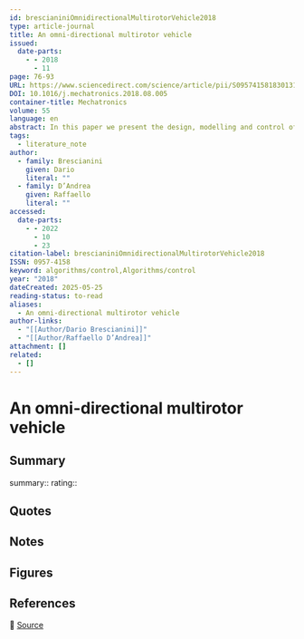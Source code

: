 ```yaml
---
id: brescianiniOmnidirectionalMultirotorVehicle2018
type: article-journal
title: An omni-directional multirotor vehicle
issued:
  date-parts:
    - - 2018
      - 11
page: 76-93
URL: https://www.sciencedirect.com/science/article/pii/S0957415818301314
DOI: 10.1016/j.mechatronics.2018.08.005
container-title: Mechatronics
volume: 55
language: en
abstract: In this paper we present the design, modelling and control of an omni-directional multirotor vehicle, i.e. a fully-actuated vehicle that can hover at any attitude and accelerate in any direction. Based on a static force and torque analysis for generic rotor configurations, an octorotor configuration is derived that maximizes the vehicle’s agility while rendering its characteristics almost rotationally invariant. A prototype vehicle with the derived rotor configuration is built using reversible fixed-pitch rotors that can generate positive and negative thrust, enabling the vehicle to independently control its thrust and torque in all three dimensions. A control scheme that allows for simultaneously tracking a desired position and attitude trajectory is introduced. Experimental results demonstrate the feasibility of the vehicle design and control strategy.
tags:
  - literature_note
author:
  - family: Brescianini
    given: Dario
    literal: ""
  - family: D’Andrea
    given: Raffaello
    literal: ""
accessed:
  date-parts:
    - - 2022
      - 10
      - 23
citation-label: brescianiniOmnidirectionalMultirotorVehicle2018
ISSN: 0957-4158
keyword: algorithms/control,Algorithms/control
year: "2018"
dateCreated: 2025-05-25
reading-status: to-read
aliases:
  - An omni-directional multirotor vehicle
author-links:
  - "[[Author/Dario Brescianini]]"
  - "[[Author/Raffaello D’Andrea]]"
attachment: []
related:
  - []
---
```


# An omni-directional multirotor vehicle

## Summary
summary::
rating::

## Quotes

## Notes

## Figures

## References

🔗 [Source](https://www.sciencedirect.com/science/article/pii/S0957415818301314)

